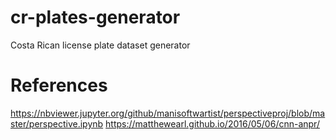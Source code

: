 # cr-plates-generator
Costa Rican license plate dataset generator


# References
https://nbviewer.jupyter.org/github/manisoftwartist/perspectiveproj/blob/master/perspective.ipynb
https://matthewearl.github.io/2016/05/06/cnn-anpr/
